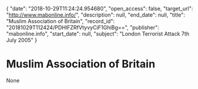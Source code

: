 {
  "date": "2018-10-29T11:24:24.954680", 
  "open_access": false, 
  "target_url": "http://www.mabonline.info/", 
  "description": null, 
  "end_date": null, 
  "title": "Muslim Association of Britain", 
  "record_id": "20181029T112424/PDHlFZRfVtyvyCiF1GhiBg==", 
  "publisher": "mabonline.info", 
  "start_date": null, 
  "subject": "London Terrorist Attack 7th July 2005"
}

# Muslim Association of Britain

None